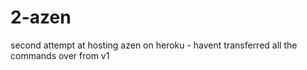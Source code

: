 # 2-azen
 second attempt at hosting azen on heroku - havent transferred all the commands over from v1
